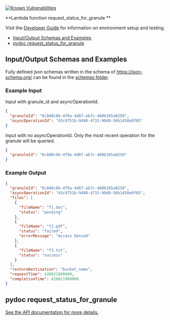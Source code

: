 [![Known Vulnerabilities](https://snyk.io/test/github/nasa/cumulus-orca/badge.svg?targetFile=tasks/copy_files_to_archive/requirements.txt)](https://snyk.io/test/github/nasa/cumulus-orca?targetFile=tasks/copy_files_to_archive/requirements.txt)

**Lambda function request_status_for_granule **

Visit the [Developer Guide](https://nasa.github.io/cumulus-orca/docs/developer/development-guide/code/contrib-code-intro) for information on environment setup and testing.

- [Input/Output Schemas and Examples](#input-output-schemas)
- [pydoc request_status_for_granule](#pydoc)

<a name="input-output-schemas"></a>
## Input/Output Schemas and Examples
Fully defined json schemas written in the schema of https://json-schema.org/ can be found in the [schemas folder](schemas).

### Example Input
Input with granule_id and asyncOperationId.
```json
{
  "granuleId": "6c8d0c8b-4f9a-4d87-ab7c-480b185a0250",
  "asyncOperationId": "43c9751b-9498-4733-90d8-56b1458e0f85"
}
```
Input with no asyncOperationId. Only the most recent operation for the granule will be queried.
```json
{
  "granuleId": "6c8d0c8b-4f9a-4d87-ab7c-480b185a0250"
}
```

### Example Output
```json
{
  "granuleId": "6c8d0c8b-4f9a-4d87-ab7c-480b185a0250",
  "asyncOperationId": "43c9751b-9498-4733-90d8-56b1458e0f85",
  "files": [
    {
      "fileName": "f1.doc",
      "status": "pending"
    },
    {
      "fileName": "f2.pdf",
      "status": "failed",
      "errorMessage": "Access Denied"
    },
    {
      "fileName": "f3.txt",
      "status": "success"
    }
  ],
  "restoreDestination": "bucket_name",
  "requestTime": 628021800000,
  "completionTime": 628021900000
}
```
<a name="pydoc"></a>
## pydoc request_status_for_granule
[See the API documentation for more details.](API.md)